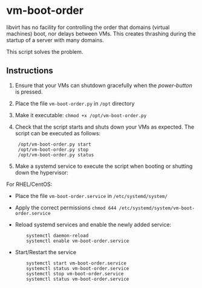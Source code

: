 # vm-boot-order

libvirt has no facility for controlling the order that domains (virtual
machines) boot, nor delays between VMs. This creates thrashing during the
startup of a server with many domains.

This script solves the problem.

## Instructions

1. Ensure that your VMs can shutdown gracefully when the *power-button* is pressed.
2. Place the file `vm-boot-order.py` in `/opt` directory
3. Make it executable: `chmod +x /opt/vm-boot-order.py`
4. Check that the script starts and shuts down your VMs as expected. The script can be executed as follows:

        /opt/vm-boot-order.py start
        /opt/vm-boot-order.py stop
        /opt/vm-boot-order.py status

4. Make a systemd service to execute the script when booting or shutting down the hypervisor:

  For RHEL/CentOS:
  * Place the file `vm-boot-order.service` in `/etc/systemd/system/`
  * Apply the correct permissions `chmod 644 /etc/systemd/system/vm-boot-order.service`
  * Reload systemd services and enable the newly added service:

            systemctl daemon-reload
            systemctl enable vm-boot-order.service

  * Start/Restart the service

            systemctl start vm-boot-order.service
            systemctl status vm-boot-order.service
            systemctl stop vm-boot-order.service
            systemctl status vm-boot-order.service
